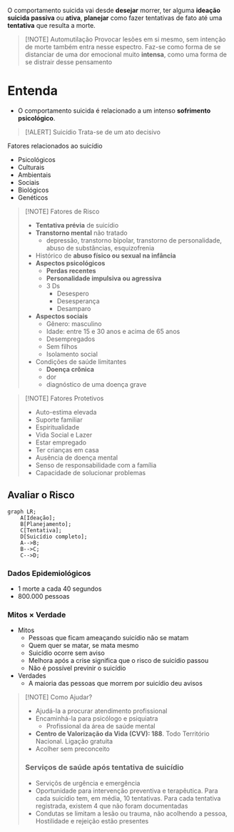 O comportamento suicida vai desde **desejar** morrer, ter alguma **ideação suicida passiva** ou **ativa**, **planejar** como fazer tentativas de fato até uma **tentativa** que resulta a morte.

>[!NOTE] Automutilação
>Provocar lesões em si mesmo, sem intenção de morte também entra nesse espectro.
>Faz-se como forma de se distanciar de uma dor emocional muito **intensa**, como uma forma de se distrair desse pensamento

# Entenda
- O comportamento suicida é relacionado a um intenso **sofrimento psicológico**.
>[!ALERT] Suicídio
>Trata-se de um ato decisivo

Fatores relacionados ao suicídio
- Psicológicos
- Culturais
- Ambientais
- Sociais
- Biológicos
- Genéticos

>[!NOTE] Fatores de Risco
>- **Tentativa prévia** de suicídio
>- **Transtorno mental** não tratado
>	- depressão, transtorno bipolar, transtorno de personalidade, abuso de substâncias, esquizofrenia
>- Histórico de **abuso físico ou sexual na infância**
>- **Aspectos psicológicos**
>	- **Perdas recentes**
>	- **Personalidade impulsiva ou agressiva**
>	- 3 Ds
>		- Desespero
>		- Desesperança
>		- Desamparo
>- **Aspectos sociais**
>	- Gênero: masculino
>	- Idade: entre 15 e 30 anos e acima de 65 anos
>	- Desempregados
>	- Sem filhos
>	- Isolamento social
>- Condições de saúde limitantes
>	- **Doença crônica**
>	- dor
>	- diagnóstico de uma doença grave

>[!NOTE] Fatores Protetivos
>- Auto-estima elevada
>- Suporte familiar
>- Espiritualidade
>- Vida Social e Lazer
>- Estar empregado
>- Ter crianças em casa
>- Ausência de doença mental
>- Senso de responsabilidade com a família
>- Capacidade de solucionar problemas
## Avaliar o Risco
```mermaid
graph LR;
	A[Ideação];
	B[Planejamento];
	C[Tentativa];
	D[Suicídio completo];
	A-->B;
	B-->C;
	C-->D;
```

### Dados Epidemiológicos
- 1 morte a cada 40 segundos
- 800.000 pessoas

### Mitos $\times$ Verdade
- Mitos
	- Pessoas que ficam ameaçando suicídio não se matam
	- Quem quer se matar, se mata mesmo
	- Suicídio ocorre sem aviso
	- Melhora após a crise significa que o risco de suicídio passou
	- Não é possível previnir o suicídio
- Verdades
	- A maioria das pessoas que morrem por suicídio deu avisos

>[!NOTE] Como Ajudar?
>- Ajudá-la a procurar atendimento profissional
>- Encaminhá-la para psicólogo e psiquiatra
>	- Profissional da área de saúde mental
>- **Centro de Valorização da Vida (CVV): 188**. Todo Território Nacional. Ligação gratuita
>- Acolher sem preconceito
>### Serviços de saúde após tentativa de suicídio
>- Serviçõs de urgência e emergência
>- Oportunidade para intervenção preventiva e terapêutica. Para cada suicídio tem, em média, 10 tentativas. Para cada tentativa registrada, existem 4 que não foram documentadas
>- Condutas se limitam a lesão ou trauma, não acolhendo a pessoa, Hostilidade e rejeição estão presentes
